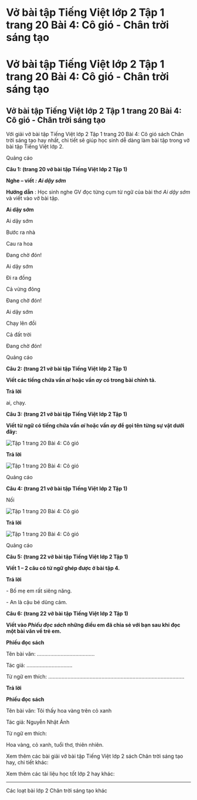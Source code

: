 # Vở bài tập Tiếng Việt lớp 2 Tập 1 trang 20 Bài 4: Cô gió - Chân trời sáng tạo

# Vở bài tập Tiếng Việt lớp 2 Tập 1 trang 20 Bài 4: Cô gió - Chân trời sáng tạo

## Vở bài tập Tiếng Việt lớp 2 Tập 1 trang 20 Bài 4: Cô gió - Chân trời sáng tạo

Với giải vở bài tập Tiếng Việt lớp 2 Tập 1 trang 20 Bài 4: Cô gió sách Chân trời sáng tạo hay nhất, chi tiết sẽ giúp học sinh dễ dàng làm bài tập trong vở bài tập Tiếng Việt lớp 2.

Quảng cáo

**Câu 1: (trang 20 vở bài tập Tiếng Việt lớp 2 Tập 1)**

**Nghe – viết _: Ai dậy sớm_**

**Hướng dẫn** : Học sinh nghe GV đọc từng cụm từ ngữ của bài thơ _Ai dậy sớm_ và viết vào vở bài tập.

**Ai dậy sớm**

Ai dậy sớm

Bước ra nhà

Cau ra hoa

Đang chờ đón!

  


Ai dậy sớm

Đi ra đồng

Cả vừng đông

Đang chờ đón!

  


Ai dậy sớm

Chạy lên đồi

Cả đất trời

Đang chờ đón!

Quảng cáo

**Câu 2: (trang 21 vở bài tập Tiếng Việt lớp 2 Tập 1)**

**Viết các tiếng chứa vần _ai_ hoặc vần _ay_ có trong bài chính tả.**

**Trả lời**

ai, chạy.

**Câu 3: (trang 21 vở bài tập Tiếng Việt lớp 2 Tập 1)**

**Viết từ ngữ có tiếng chứa vần _ai_ hoặc vần _ay_ để gọi tên từng sự vật dưới đây:**

![Tập 1 trang 20 Bài 4: Cô gió](https://vietjack.com/vbt-tieng-viet-2-ct/images/bai-4-co-gio.png)

**Trả lời**

![Tập 1 trang 20 Bài 4: Cô gió](https://vietjack.com/vbt-tieng-viet-2-ct/images/bai-4-1-co-gio.png)

Quảng cáo

**Câu 4: (trang 21 vở bài tập Tiếng Việt lớp 2 Tập 1)**

Nối

![Tập 1 trang 20 Bài 4: Cô gió](https://vietjack.com/vbt-tieng-viet-2-ct/images/bai-4-2-co-gio.png)

**Trả lời**

![Tập 1 trang 20 Bài 4: Cô gió](https://vietjack.com/vbt-tieng-viet-2-ct/images/bai-4-3-co-gio.png)

Quảng cáo

**Câu 5: (trang 22 vở bài tập Tiếng Việt lớp 2 Tập 1)**

**Viết 1 – 2 câu có từ ngữ ghép được ở bài tập 4.**

**Trả lời**

\- Bố mẹ em rất siêng năng.

\- An là cậu bé dũng cảm.

**Câu 6: (trang 22 vở bài tập Tiếng Việt lớp 2 Tập 1)**

**Viết vào _Phiếu đọc sách_ những điều em đã chia sẻ với bạn sau khi đọc một bài văn về trẻ em.**

**Phiếu đọc sách**

Tên bài văn: …………………………………

Tác giả: ………………………….

Từ ngữ em thích: ............................................................................................

**Trả lời**

**Phiếu đọc sách**

Tên bài văn: Tôi thấy hoa vàng trên cỏ xanh

Tác giả: Nguyễn Nhật Ánh

Từ ngữ em thích:

Hoa vàng, cỏ xanh, tuổi thơ, thiên nhiên.

Xem thêm các bài giải vở bài tập Tiếng Việt lớp 2 sách Chân trời sáng tạo hay, chi tiết khác:

Xem thêm các tài liệu học tốt lớp 2 hay khác:

* * *

Các loạt bài lớp 2 Chân trời sáng tạo khác
